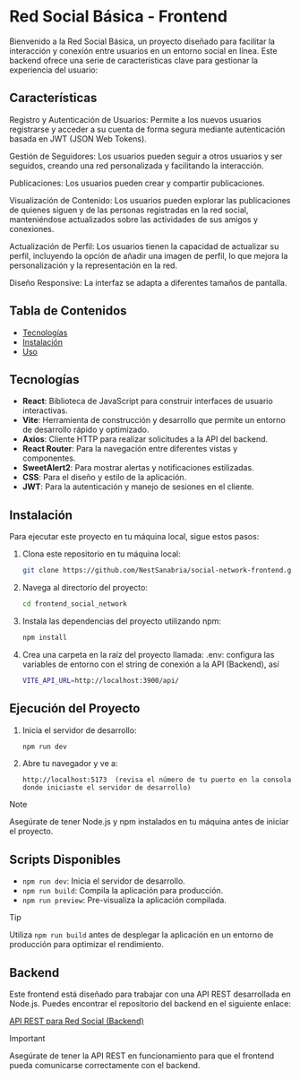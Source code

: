 # Red Social Básica - Frontend

Bienvenido a la Red Social Básica, un proyecto diseñado para facilitar la interacción y conexión entre usuarios en un entorno social en línea. Este backend ofrece una serie de características clave para gestionar la experiencia del usuario:

## Características

Registro y Autenticación de Usuarios: Permite a los nuevos usuarios registrarse y acceder a su cuenta de forma segura mediante autenticación basada en JWT (JSON Web Tokens).

Gestión de Seguidores: Los usuarios pueden seguir a otros usuarios y ser seguidos, creando una red personalizada y facilitando la interacción.

Publicaciones: Los usuarios pueden crear y compartir publicaciones.

Visualización de Contenido: Los usuarios pueden explorar las publicaciones de quienes siguen y de las personas registradas en la red social, manteniéndose actualizados sobre las actividades de sus amigos y conexiones.

Actualización de Perfil: Los usuarios tienen la capacidad de actualizar su perfil, incluyendo la opción de añadir una imagen de perfil, lo que mejora la personalización y la representación en la red.

Diseño Responsive: La interfaz se adapta a diferentes tamaños de pantalla.

## Tabla de Contenidos

- [Tecnologías](#tecnologías)
- [Instalación](#instalación)
- [Uso](#uso)

## Tecnologías

- **React**: Biblioteca de JavaScript para construir interfaces de usuario interactivas.
- **Vite**: Herramienta de construcción y desarrollo que permite un entorno de desarrollo rápido y optimizado.
- **Axios**: Cliente HTTP para realizar solicitudes a la API del backend.
- **React Router**: Para la navegación entre diferentes vistas y componentes.
- **SweetAlert2**: Para mostrar alertas y notificaciones estilizadas.
- **CSS**: Para el diseño y estilo de la aplicación.
- **JWT**: Para la autenticación y manejo de sesiones en el cliente.


## Instalación

Para ejecutar este proyecto en tu máquina local, sigue estos pasos:

1. Clona este repositorio en tu máquina local:

    ```bash
    git clone https://github.com/NestSanabria/social-network-frontend.git
    ```

2. Navega al directorio del proyecto:

    ```bash
    cd frontend_social_network
    ```

3. Instala las dependencias del proyecto utilizando npm:

    ```bash
    npm install
    ```

4. Crea una carpeta en la raíz del proyecto llamada: .env: configura las variables de entorno con el string de conexión a la API (Backend), así

    ```bash
    VITE_API_URL=http://localhost:3900/api/
    ```

## Ejecución del Proyecto

1. Inicia el servidor de desarrollo:

    ```bash
    npm run dev
    ```

2. Abre tu navegador y ve a:

    ```
    http://localhost:5173  (revisa el número de tu puerto en la consola donde iniciaste el servidor de desarrollo)
    ```

> [!NOTE]
> Asegúrate de tener Node.js y npm instalados en tu máquina antes de iniciar el proyecto.

## Scripts Disponibles

- `npm run dev`: Inicia el servidor de desarrollo.
- `npm run build`: Compila la aplicación para producción.
- `npm run preview`: Pre-visualiza la aplicación compilada.

> [!TIP]
> Utiliza `npm run build` antes de desplegar la aplicación en un entorno de producción para optimizar el rendimiento.

## Backend

Este frontend está diseñado para trabajar con una API REST desarrollada en Node.js. Puedes encontrar el repositorio del backend en el siguiente enlace:

[API REST para Red Social (Backend)](https://github.com/NestSanabria/social-network-backend.git)

> [!IMPORTANT]
> Asegúrate de tener la API REST en funcionamiento para que el frontend pueda comunicarse correctamente con el backend.
